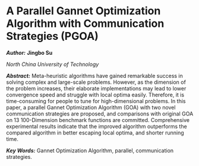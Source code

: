 # A Parallel Gannet Optimization Algorithm with Communication Strategies (PGOA)


***Author:*** **Jingbo Su**

*North China University of Technology*


***Abstract:*** Meta-heuristic algorithms have gained remarkable success in solving complex and large-scale problems. However, as the dimension of the problem increases, their elaborate implementations may lead to lower convergence speed and struggle with local optima easily. Therefore, it is time-consuming for people to tune for high-dimensional problems. In this paper, a parallel Gannet Optimization Algorithm (GOA) with two novel communication strategies are proposed, and comparisons with original GOA on 13 100-Dimension benchmark functions are committed. Comprehensive experimental results indicate that the improved algorithm outperforms the compared algorithm in better escaping local optima, and shorter running time.

***Key Words:*** Gannet Optimization Algorithm, parallel, communication strategies.
